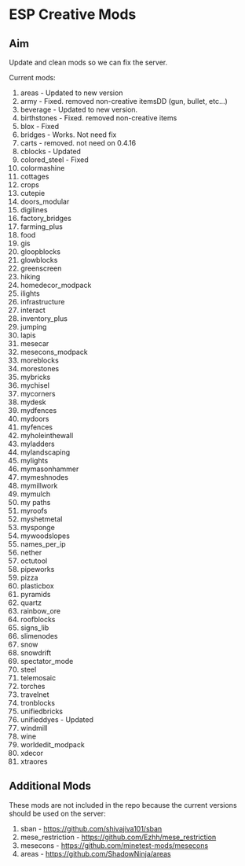 ESP Creative Mods
===

Aim
---
Update and clean mods so we can fix the server.

Current mods:
1. areas - Updated to new version
2. army - Fixed. removed non-creative itemsDD (gun, bullet, etc...)
3. beverage - Updated to new version.
4. birthstones - Fixed. removed non-creative items
5. blox - Fixed
6. bridges - Works. Not need fix
7. carts - removed. not need on 0.4.16
8. cblocks - Updated
9. colored_steel - Fixed
10. colormashine
11. cottages
12. crops
13. cutepie
14. doors_modular
15. digilines
16. factory_bridges
17. farming_plus
18. food
19. gis
20. gloopblocks
21. glowblocks
22. greenscreen
23. hiking
24. homedecor_modpack
25. ilights
26. infrastructure
27. interact
28. inventory_plus
29. jumping
30. lapis
31. mesecar
32. mesecons_modpack
33. moreblocks
34. morestones
35. mybricks
36. mychisel
37. mycorners
38. mydesk
39. mydfences
40. mydoors
41. myfences
42. myholeinthewall
43. myladders
44. mylandscaping
45. mylights
46. mymasonhammer
47. mymeshnodes
48. mymillwork
49. mymulch
50. my paths
51. myroofs
52. myshetmetal
53. mysponge
54. mywoodslopes
55. names_per_ip
56. nether
57. octutool
58. pipeworks
59. pizza
60. plasticbox
61. pyramids
62. quartz
63. rainbow_ore
64. roofblocks
65. signs_lib
66. slimenodes
67. snow
68. snowdrift
69. spectator_mode
70. steel
71. telemosaic
72. torches
73. travelnet
74. tronblocks
75. unifiedbricks
76. unifieddyes - Updated
77. windmill
78. wine
79. worldedit_modpack
80. xdecor
81. xtraores

Additional Mods
---
These mods are not included in the repo because the current versions should be used on the server:

1. sban - https://github.com/shivajiva101/sban
2. mese_restriction - https://github.com/Ezhh/mese_restriction
3. mesecons - https://github.com/minetest-mods/mesecons
4. areas - https://github.com/ShadowNinja/areas